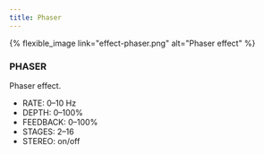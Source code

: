 ```yaml
---
title: Phaser
---
```


{% flexible_image link="effect-phaser.png" alt="Phaser effect" %}

### PHASER
Phaser effect.

* RATE: 0–10 Hz
* DEPTH: 0–100%
* FEEDBACK: 0–100%
* STAGES: 2–16
* STEREO: on/off
